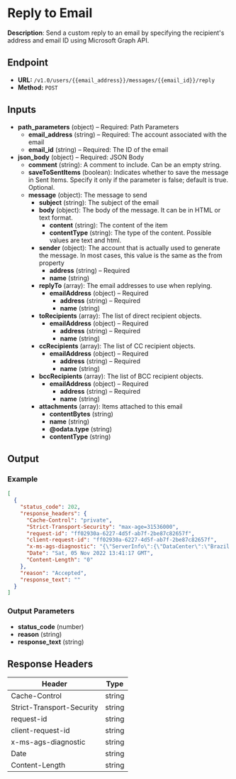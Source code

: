 # Reply to Email

**Description**: Send a custom reply to an email by specifying the recipient's address and email ID using Microsoft Graph API.

## Endpoint

- **URL:** `/v1.0/users/{{email_address}}/messages/{{email_id}}/reply`
- **Method:** `POST`
## Inputs

- **path_parameters** (object) – Required: Path Parameters
  - **email_address** (string) – Required: The account associated with the email
  - **email_id** (string) – Required: The ID of the email
- **json_body** (object) – Required: JSON Body
  - **comment** (string): A comment to include. Can be an empty string.
  - **saveToSentItems** (boolean): Indicates whether to save the message in Sent Items. Specify it only if the parameter is false; default is true. Optional.
  - **message** (object): The message to send
    - **subject** (string): The subject of the email
    - **body** (object): The body of the message. It can be in HTML or text format.
      - **content** (string): The content of the item
      - **contentType** (string): The type of the content. Possible values are text and html.
    - **sender** (object): The account that is actually used to generate the message. In most cases, this value is the same as the from property
      - **address** (string) – Required
      - **name** (string)
    - **replyTo** (array): The email addresses to use when replying.
      - **emailAddress** (object) – Required
        - **address** (string) – Required
        - **name** (string)
    - **toRecipients** (array): The list of direct recipient objects.
      - **emailAddress** (object) – Required
        - **address** (string) – Required
        - **name** (string)
    - **ccRecipients** (array): The list of CC recipient objects.
      - **emailAddress** (object) – Required
        - **address** (string) – Required
        - **name** (string)
    - **bccRecipients** (array): The list of BCC recipient objects.
      - **emailAddress** (object) – Required
        - **address** (string) – Required
        - **name** (string)
    - **attachments** (array): Items attached to this email
      - **contentBytes** (string)
      - **name** (string)
      - **@odata.type** (string)
      - **contentType** (string)
## Output

### Example

```json
[
  {
    "status_code": 202,
    "response_headers": {
      "Cache-Control": "private",
      "Strict-Transport-Security": "max-age=31536000",
      "request-id": "ff02930a-6227-4d5f-ab7f-2be87c82657f",
      "client-request-id": "ff02930a-6227-4d5f-ab7f-2be87c82657f",
      "x-ms-ags-diagnostic": "{\"ServerInfo\":{\"DataCenter\":\"Brazil South\",\"Slice\":\"E\",\"Ring\":\"3\",\"ScaleUnit\":\"001\",\"RoleInstance\":\"CP1PEPF0000307A\"}}",
      "Date": "Sat, 05 Nov 2022 13:41:17 GMT",
      "Content-Length": "0"
    },
    "reason": "Accepted",
    "response_text": ""
  }
]
```
### Output Parameters

- **status_code** (number)
- **reason** (string)
- **response_text** (string)
## Response Headers

| Header | Type |
|--------|------|
| Cache-Control | string |
| Strict-Transport-Security | string |
| request-id | string |
| client-request-id | string |
| x-ms-ags-diagnostic | string |
| Date | string |
| Content-Length | string |